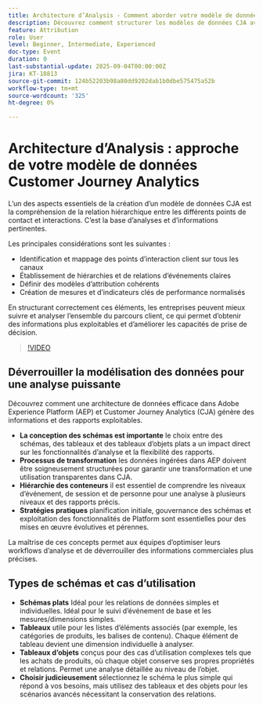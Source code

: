 ```yaml
---
title: Architecture d’Analysis - Comment aborder votre modèle de données Customer Journey Analytics
description: Découvrez comment structurer les modèles de données CJA avec les hiérarchies d’événements, l’attribution et les KPI afin de déverrouiller des informations plus précises sur le parcours client.
feature: Attribution
role: User
level: Beginner, Intermediate, Experienced
doc-type: Event
duration: 0
last-substantial-update: 2025-09-04T00:00:00Z
jira: KT-18813
source-git-commit: 124b52203b98a80dd9202dab1b0dbe575475a52b
workflow-type: tm+mt
source-wordcount: '325'
ht-degree: 0%

---
```



# Architecture d’Analysis : approche de votre modèle de données Customer Journey Analytics

L’un des aspects essentiels de la création d’un modèle de données CJA est la compréhension de la relation hiérarchique entre les différents points de contact et interactions. C’est la base d’analyses et d’informations pertinentes.

Les principales considérations sont les suivantes :

* Identification et mappage des points d’interaction client sur tous les canaux
* Établissement de hiérarchies et de relations d’événements claires
* Définir des modèles d’attribution cohérents
* Création de mesures et d’indicateurs clés de performance normalisés

En structurant correctement ces éléments, les entreprises peuvent mieux suivre et analyser l’ensemble du parcours client, ce qui permet d’obtenir des informations plus exploitables et d’améliorer les capacités de prise de décision.

>[!VIDEO](https://video.tv.adobe.com/v/3471111/?learn=on&enablevpops)

## Déverrouiller la modélisation des données pour une analyse puissante

Découvrez comment une architecture de données efficace dans Adobe Experience Platform (AEP) et Customer Journey Analytics (CJA) génère des informations et des rapports exploitables.

* **La conception des schémas est importante** le choix entre des schémas, des tableaux et des tableaux d’objets plats a un impact direct sur les fonctionnalités d’analyse et la flexibilité des rapports.
* **Processus de transformation** les données ingérées dans AEP doivent être soigneusement structurées pour garantir une transformation et une utilisation transparentes dans CJA.
* **Hiérarchie des conteneurs** il est essentiel de comprendre les niveaux d’événement, de session et de personne pour une analyse à plusieurs niveaux et des rapports précis.
* **Stratégies pratiques** planification initiale, gouvernance des schémas et exploitation des fonctionnalités de Platform sont essentielles pour des mises en œuvre évolutives et pérennes.

La maîtrise de ces concepts permet aux équipes d’optimiser leurs workflows d’analyse et de déverrouiller des informations commerciales plus précises.

## Types de schémas et cas d’utilisation

* **Schémas plats** Idéal pour les relations de données simples et individuelles. Idéal pour le suivi d’événement de base et les mesures/dimensions simples.
* **Tableaux** utile pour les listes d’éléments associés (par exemple, les catégories de produits, les balises de contenu). Chaque élément de tableau devient une dimension individuelle à analyser.
* **Tableaux d’objets** conçus pour des cas d’utilisation complexes tels que les achats de produits, où chaque objet conserve ses propres propriétés et relations. Permet une analyse détaillée au niveau de l’objet.
* **Choisir judicieusement** sélectionnez le schéma le plus simple qui répond à vos besoins, mais utilisez des tableaux et des objets pour les scénarios avancés nécessitant la conservation des relations.